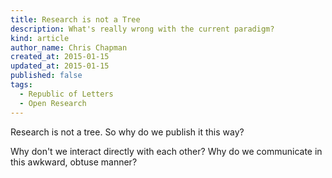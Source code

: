 ```yaml
---
title: Research is not a Tree
description: What's really wrong with the current paradigm?
kind: article
author_name: Chris Chapman
created_at: 2015-01-15
updated_at: 2015-01-15
published: false
tags:
  - Republic of Letters
  - Open Research
---
```

Research is not a tree. So why do we publish it this way?

Why don't we interact directly with each other? Why do we communicate in this
awkward, obtuse manner?
